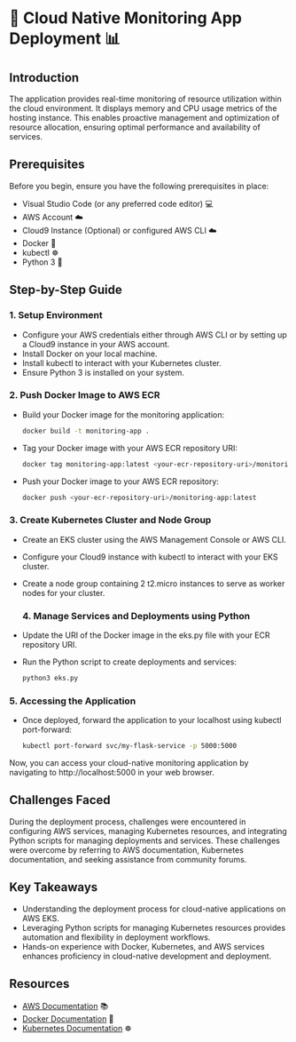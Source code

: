 # 🚀 Cloud Native Monitoring App Deployment 📊

## Introduction
The application provides real-time monitoring of resource utilization within the cloud environment. It displays memory and CPU usage metrics of the hosting instance. This enables proactive management and optimization of resource allocation, ensuring optimal performance and availability of services.

## Prerequisites
Before you begin, ensure you have the following prerequisites in place:
- Visual Studio Code (or any preferred code editor) 💻
- AWS Account ☁️
- Cloud9 Instance (Optional) or configured AWS CLI ☁️
- Docker 🐳
- kubectl ☸️
- Python 3 🐍

## Step-by-Step Guide
### 1. Setup Environment
- Configure your AWS credentials either through AWS CLI or by setting up a Cloud9 instance in your AWS account.
- Install Docker on your local machine.
- Install kubectl to interact with your Kubernetes cluster.
- Ensure Python 3 is installed on your system.

### 2. Push Docker Image to AWS ECR
- Build your Docker image for the monitoring application:
  ```bash
  docker build -t monitoring-app .


- Tag your Docker image with your AWS ECR repository URI:
  ```bash
  docker tag monitoring-app:latest <your-ecr-repository-uri>/monitoring-app:latest

- Push your Docker image to your AWS ECR repository:
  ```bash
  docker push <your-ecr-repository-uri>/monitoring-app:latest
### 3. Create Kubernetes Cluster and Node Group
- Create an EKS cluster using the AWS Management Console or AWS CLI.
- Configure your Cloud9 instance with kubectl to interact with your EKS cluster.
- Create a node group containing 2 t2.micro instances to serve as worker nodes for your cluster.

  ### 4. Manage Services and Deployments using Python
- Update the URI of the Docker image in the eks.py file with your ECR repository URI.
- Run the Python script to create deployments and services:
  ```bash
  python3 eks.py

### 5. Accessing the Application
- Once deployed, forward the application to your localhost using kubectl port-forward:
  ```bash
  kubectl port-forward svc/my-flask-service -p 5000:5000
Now, you can access your cloud-native monitoring application by navigating to http://localhost:5000 in your web browser.
## Challenges Faced

During the deployment process, challenges were encountered in configuring AWS services, managing Kubernetes resources, and integrating Python scripts for managing deployments and services. These challenges were overcome by referring to AWS documentation, Kubernetes documentation, and seeking assistance from community forums.

## Key Takeaways

- Understanding the deployment process for cloud-native applications on AWS EKS.
- Leveraging Python scripts for managing Kubernetes resources provides automation and flexibility in deployment workflows.
- Hands-on experience with Docker, Kubernetes, and AWS services enhances proficiency in cloud-native development and deployment.

## Resources

- [AWS Documentation](https://docs.aws.amazon.com/) 📚
- [Docker Documentation](https://docs.docker.com/) 🐳
- [Kubernetes Documentation](https://kubernetes.io/docs/) ☸️

